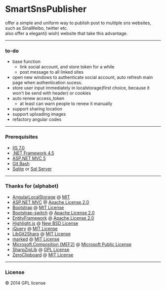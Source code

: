 # SmartSnsPublisher

offer a simple and uniform way to publish post to multiple sns websites, such as SinaWeibo, twitter etc.  
also offer a elegant(i wish) website that take this advantage.

---
### to-do
- base function
    + link social account, and store token for a while
    + post message to all linked sites
- open new windows to authenticate social account, auto refresh main page when authentication sucess.
- store user input immediately in localstorage(first choice, because it won't be send with header) or cookies
- auto renew access_token
    + at least can warn people to renew it manually
- support sharing location
- support uploading images
- refactory angular codes

---
### Prerequisites
* [IIS 7.0](http://www.iis.net/learn)
* [.NET Framework 4.5](http://www.microsoft.com/en-us/download/details.aspx?id=30653)
* [ASP.NET MVC 5](http://www.asp.net/mvc/tutorials/mvc-5)
* [Git Bash](http://git-scm.com/downloads)
* [Sqlite](http://system.data.sqlite.org/index.html/doc/trunk/www/downloads.wiki) or [Sql Server](http://www.microsoft.com/en-us/sqlserver/get-sql-server/try-it.aspx)

---
### Thanks for (alphabet)
* [AngularLocalStorage](https://github.com/agrublev/angularLocalStorage) @ [MIT](https://github.com/agrublev/angularLocalStorage/blob/master/LICENSE)
* [ASP.NET MVC](http://aspnetwebstack.codeplex.com/) @ [Apache License 2.0](http://aspnetwebstack.codeplex.com/license)
* [Bootstrap](http://github.com/twbs/bootstrap) @ [MIT License](http://github.com/twbs/bootstrap/blob/master/LICENSE)
* [Bootstrap-switch](http://github.com/nostalgiaz/bootstrap-switch) @ [Apache License 2.0](http://github.com/nostalgiaz/bootstrap-switch/blob/master/LICENSE)
* [EntityFramework](http://entityframework.codeplex.com/) @ [Apache License 2.0](http://entityframework.codeplex.com/license)
* [Highlight.js](http://github.com/isagalaev/highlight.js) @ [New BSD License](http://github.com/isagalaev/highlight.js/blob/master/LICENSE)
* [jQuery](http://github.com/jquery/jquery) @ [MIT License](http://github.com/jquery/jquery/blob/master/MIT-LICENSE.txt)
* [LibGit2Sharp](http://github.com/libgit2/libgit2sharp) @ [MIT License](http://github.com/libgit2/libgit2sharp/blob/master/LICENSE.md)
* [marked](http://github.com/chjj/marked) @ [MIT License](http://github.com/chjj/marked/blob/master/LICENSE)
* [Microsoft.Composition (MEF2)](http://mef.codeplex.com/) @ [Microsoft Public License](http://mef.codeplex.com/license)
* [SharpZipLib](http://github.com/icsharpcode/SharpZipLib) @ [GPL License](http://github.com/icsharpcode/SharpZipLib/blob/master/doc/COPYING.txt)
* [ZeroClipboard](http://github.com/zeroclipboard/zeroclipboard) @ [MIT License](http://github.com/zeroclipboard/zeroclipboard/blob/master/LICENSE)

---
### License
&copy; 2014 GPL license
